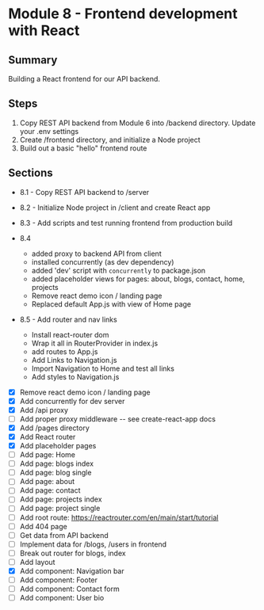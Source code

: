 # Module 8 - Frontend development with React

## Summary

Building a React frontend for our API backend.

## Steps

1. Copy REST API backend from Module 6 into /backend directory. Update your .env settings
2. Create /frontend directory, and initialize a Node project
3. Build out a basic "hello" frontend route

## Sections

- 8.1 - Copy REST API backend to /server
- 8.2 - Initialize Node project in /client and create React app
- 8.3 - Add scripts and test running frontend from production build
- 8.4

  - added proxy to backend API from client
  - installed concurrently (as dev dependency)
  - added 'dev' script with `concurrently` to package.json
  - added placeholder views for pages: about, blogs, contact, home, projects
  - Remove react demo icon / landing page
  - Replaced default App.js with view of Home page

- 8.5 - Add router and nav links

  - Install react-router dom
  - Wrap it all in RouterProvider in index.js
  - add routes to App.js
  - Add Links to Navigation.js
  - Import Navigation to Home and test all links
  - Add styles to Navigation.js

- [x] Remove react demo icon / landing page
- [x] Add concurrently for dev server
- [x] Add /api proxy
- [ ] Add proper proxy middleware -- see create-react-app docs
- [x] Add /pages directory
- [x] Add React router
- [x] Add placeholder pages
- [ ] Add page: Home
- [ ] Add page: blogs index
- [ ] Add page: blog single
- [ ] Add page: about
- [ ] Add page: contact
- [ ] Add page: projects index
- [ ] Add page: project single
- [ ] Add root route: https://reactrouter.com/en/main/start/tutorial
- [ ] Add 404 page
- [ ] Get data from API backend
- [ ] Implement data for /blogs, /users in frontend
- [ ] Break out router for blogs, index
- [ ] Add layout
- [x] Add component: Navigation bar
- [ ] Add component: Footer
- [ ] Add component: Contact form
- [ ] Add component: User bio
